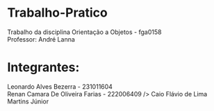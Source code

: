 # Trabalho-Pratico
Trabalho da disciplina Orientação a Objetos - fga0158<br />
Professor: André Lanna

# Integrantes:
Leonardo Alves Bezerra - 231011604<br />
Renan Camara De Oliveira Farias - 222006409 />
Caio Flávio de Lima Martins Júnior
